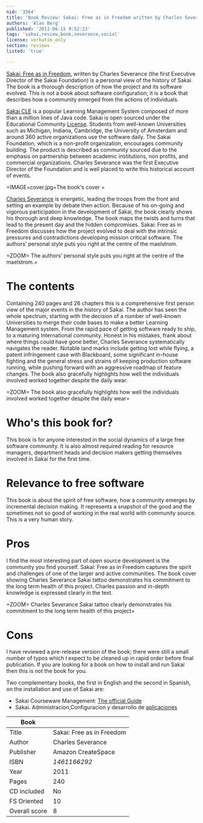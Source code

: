 ```yaml
---
nid: '3564'
title: 'Book Review: Sakai: Free as in Freedom written by Charles Severance'
authors: 'Alan Berg'
published: '2011-06-15 9:52:23'
tags: 'sakai,review,book,severance,social'
license: verbatim_only
section: reviews
listed: 'true'

---
```

[Sakai: Free as in Freedom](https://www.createspace.com/3609835), written by Charles Severance (the first Executive Director of the Sakai Foundation) is a personal view of the history of Sakai. The book is a thorough description of how the project and its software evolved. This is not a book about software configuration; it is a book that describes how a community emerged from the actions of individuals.

[Sakai CLE](http://sakaiproject.org) is a popular Learning Management System composed of more than a million lines of Java code.  Sakai is open sourced under the Educational Community [License](http://opensource.org/licenses/ecl2.php). Students from well-known Universities such as Michigan, Indiana, Cambridge, the University of Amsterdam and around 360 active organizations use the software daily.  The Sakai Foundation, which is a non-profit organization, encourages community building. The product is described as community sourced due to the emphasis on partnership between academic institutions, non profits, and commercial organizations. Charles Severance was the first Executive Director of the Foundation and is well placed to write this historical account of events.

=IMAGE=cover.jpg=The book's cover =

[Charles Severance](http://www.dr-chuck.com/) is energetic, leading the troops from the front and setting an example by debate then action. Because of his on-going and vigorous participation in the development of Sakai, the book clearly shows his thorough and deep knowledge. The book maps the twists and turns that lead to the present day and the hidden compromises.  Sakai: Free as in Freedom discusses how the project evolved to deal with the intrinsic pressures and contradictions developing mission critical software. The authors’ personal style puts you right at the centre of the maelstrom.

=ZOOM= The authors’ personal style puts you right at the centre of the maelstrom.=

# The contents

Containing 240 pages and 26 chapters this is a comprehensive first person view of the major events in the history of Sakai. The author has seen the whole spectrum, starting with the decision of a number of well-known Universities to merge their code bases to make a better Learning Management system. From the rapid pace of getting software ready to ship, to a maturing International community. Honest in his mistakes, frank about where things could have gone better, Charles Severance systematically navigates the reader.  Notable land marks include getting lost while flying, a patent infringement case with Blackboard, some significant in-house fighting and the general stress and strains of keeping production software running, while pushing forward with an aggressive roadmap of feature changes. The book also gracefully highlights how well the individuals involved worked together despite the daily wear.

=ZOOM= The book also gracefully highlights how well the individuals involved worked together despite the daily wear=

# Who's this book for?

This book is for anyone interested in the social dynamics of a large free software community. It is also almost required reading for resource managers, department heads and decision makers getting themselves involved in Sakai for the first time.

# Relevance to free software

This book is about the spirit of free software, how a community emerges by incremental decision making.   It represents a snapshot of the good and the sometimes not so good of working in the real world with community source. This is a very human story.

# Pros

I find the most interesting part of open source development is the community you find yourself. Sakai: Free as in Freedom captures the spirit and challenges of one of the larger and active communities.  The book cover showing Charles Severance Sakai tattoo demonstrates his commitment to the long term health of this project. Charles passion and in-depth knowledge is expressed clearly in the text.

=ZOOM= Charles Severance Sakai tattoo clearly demonstrates his commitment to the long term health of this project=

# Cons

I have reviewed a pre-release version of the book; there were still a small number of typos which I expect to be cleaned up in rapid order before final publication.
If you are looking for a book on how to install and run Sakai then this is not the book for you.

Two complementary books, the first in English and the second in Spanish, on the installation and use of Sakai are: 

* Sakai Courseware Management: [The official Guide](https://www.packtpub.com/sakai-courseware-management-the-official-guide/book)
* Sakai. Administracion,Configuracion y desarrollo de [aplicaciones](http://www.ra-ma.es/libros/SAKAI-ADMINISTRACION-CONFIGURACION-Y-DESARROLLO-DE-APLICACIONES/29687/978-84-9964-067-9)

Book          |         | 
--------------|--------
Title         | Sakai: Free as in Freedom | 
Author        | Charles Severance | 
Publisher     | Amazon CreateSpace | 
ISBN          | _1461166292_ | 
Year          | 2011 | 
Pages         | 240  |   
CD included   | No   | 
FS Oriented   | 10   | 
Overall score | 8    | 

